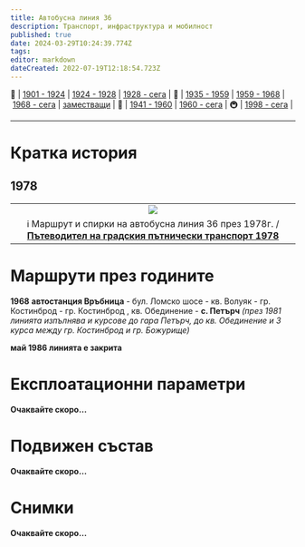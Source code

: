 ```yaml
---
title: Автобусна линия 36
description: Транспорт, инфраструктура и мобилност
published: true
date: 2024-03-29T10:24:39.774Z
tags: 
editor: markdown
dateCreated: 2022-07-19T12:18:54.723Z
---
```


🚋 | [1901 - 1924](/bg/public-transport/tram-routes-1901-1924) | [1924 - 1928](/bg/public-transport/tram-routes-1924-1928) | [1928 - сега](/bg/public-transport/tram-routes-1928-sega) | 🚌 | [1935 - 1959](/bg/public-transport/bus-routes-1935-1959) | [1959 - 1968](/bg/public-transport/bus-routes-1959-1968) | [1968 - сега](/bg/public-transport/bus-routes-1968-sega) | [заместващи](/bg/public-transport/bus-routes-replacement-services) | 🚎 | [1941 - 1960](/bg/public-transport/trolleybus-routes-1941-1960) | [1960 - сега](/bg/public-transport/trolleybus-routes-1960-sega) | 🚇 | [1998 - сега](/bg/public-transport/metro-routes) |

---

# Кратка история

## 1978
<!--1978--> 
  <div class="table-responsive"><table style="width:100%"><tr>
<td><center><img src="http://46.10.181.183:1518/trinmo/literature/1978-patevoditel/a36.jpg"></center></td></tr>
  <td><center>ℹ️ Маршрут и спирки на автобусна линия 36 през 1978г. / <a href="/bg/literature/1978-patevoditel"><b>Пътеводител на градския пътнически транспорт 1978</b></a> </center></td></table></div>
  
  

# Маршрути през годините

**1968** **автостанция Връбница** - бул. Ломско шосе - кв. Волуяк - гр. Костинброд - гр. Костинброд , кв. Обединение - **с. Петърч** *(през 1981 линията изпълнява и курсове до гара Петърч, до кв. Обединение и 3 курса между гр. Костинброд и гр. Божурище)*

**май 1986 линията е закрита**




# Експлоатационни параметри

**Очаквайте скоро…**



# **Подвижен състав**

**Очаквайте скоро…**

# Снимки

**Очаквайте скоро…**